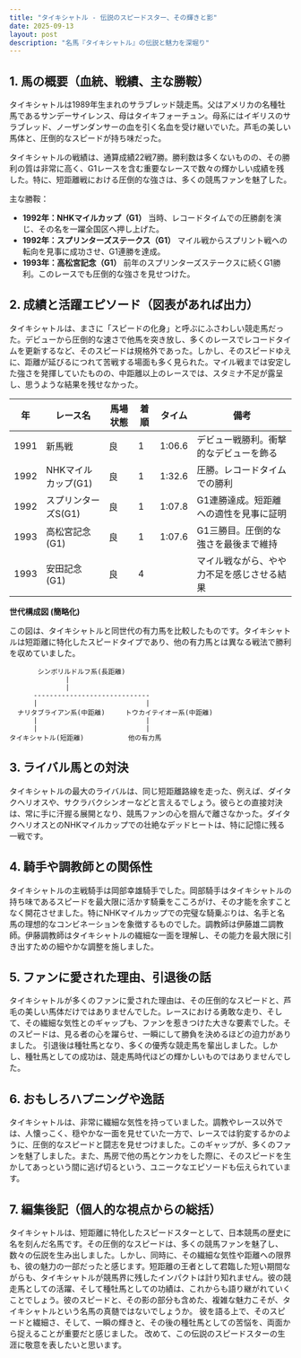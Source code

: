 ```yaml
---
title: "タイキシャトル - 伝説のスピードスター、その輝きと影"
date: 2025-09-13
layout: post
description: "名馬『タイキシャトル』の伝説と魅力を深堀り"
---
```


## 1. 馬の概要（血統、戦績、主な勝鞍）

タイキシャトルは1989年生まれのサラブレッド競走馬。父はアメリカの名種牡馬であるサンデーサイレンス、母はタイキフォーチュン。母系にはイギリスのサラブレッド、ノーザンダンサーの血を引く名血を受け継いでいた。芦毛の美しい馬体と、圧倒的なスピードが持ち味だった。

タイキシャトルの戦績は、通算成績22戦7勝。勝利数は多くないものの、その勝利の質は非常に高く、G1レースを含む重要なレースで数々の輝かしい成績を残した。特に、短距離戦における圧倒的な強さは、多くの競馬ファンを魅了した。

主な勝鞍：

* **1992年：NHKマイルカップ（G1）**  当時、レコードタイムでの圧勝劇を演じ、その名を一躍全国区へ押し上げた。
* **1992年：スプリンターズステークス（G1）**  マイル戦からスプリント戦への転向を見事に成功させ、G1連勝を達成。
* **1993年：高松宮記念（G1）**  前年のスプリンターズステークスに続くG1勝利。このレースでも圧倒的な強さを見せつけた。


## 2. 成績と活躍エピソード（図表があれば出力）

タイキシャトルは、まさに「スピードの化身」と呼ぶにふさわしい競走馬だった。デビューから圧倒的な速さで他馬を突き放し、多くのレースでレコードタイムを更新するなど、そのスピードは規格外であった。しかし、そのスピードゆえに、距離が延びるにつれて苦戦する場面も多く見られた。マイル戦までは安定した強さを発揮していたものの、中距離以上のレースでは、スタミナ不足が露呈し、思うような結果を残せなかった。

| 年 | レース名          | 馬場状態 | 着順 | タイム        | 備考                                      |
|----|-------------------|-------------|------|--------------|-------------------------------------------|
| 1991 | 新馬戦            | 良          | 1    | 1:06.6       | デビュー戦勝利。衝撃的なデビューを飾る     |
| 1992 | NHKマイルカップ(G1) | 良          | 1    | 1:32.6       | 圧勝。レコードタイムでの勝利                  |
| 1992 | スプリンターズS(G1)| 良          | 1    | 1:07.8       | G1連勝達成。短距離への適性を見事に証明       |
| 1993 | 高松宮記念(G1)   | 良          | 1    | 1:07.6       | G1三勝目。圧倒的な強さを最後まで維持          |
| 1993 | 安田記念(G1)      | 良          | 4    |              | マイル戦ながら、やや力不足を感じさせる結果    |


**世代構成図 (簡略化)**

この図は、タイキシャトルと同世代の有力馬を比較したものです。タイキシャトルは短距離に特化したスピードタイプであり、他の有力馬とは異なる戦法で勝利を収めていました。


```
       シンボリルドルフ系(長距離)       
              |
              |
      -----------------------------
      |                           |
  ナリタブライアン系(中距離)     トウカイテイオー系(中距離)
      |                           |
      |                           |
タイキシャトル(短距離)           他の有力馬
```


## 3. ライバル馬との対決

タイキシャトルの最大のライバルは、同じ短距離路線を走った、例えば、ダイタクヘリオスや、サクラバクシンオーなどと言えるでしょう。彼らとの直接対決は、常に手に汗握る展開となり、競馬ファンの心を掴んで離さなかった。ダイタクヘリオスとのNHKマイルカップでの壮絶なデッドヒートは、特に記憶に残る一戦です。


## 4. 騎手や調教師との関係性

タイキシャトルの主戦騎手は岡部幸雄騎手でした。岡部騎手はタイキシャトルの持ち味であるスピードを最大限に活かす騎乗をこころがけ、その才能を余すことなく開花させました。特にNHKマイルカップでの完璧な騎乗ぶりは、名手と名馬の理想的なコンビネーションを象徴するものでした。調教師は伊藤雄二調教師。伊藤調教師はタイキシャトルの繊細な一面を理解し、その能力を最大限に引き出すための細やかな調整を施しました。


## 5. ファンに愛された理由、引退後の話

タイキシャトルが多くのファンに愛された理由は、その圧倒的なスピードと、芦毛の美しい馬体だけではありませんでした。レースにおける勇敢な走り、そして、その繊細な気性とのギャップも、ファンを惹きつけた大きな要素でした。そのスピードは、見る者の心を躍らせ、一瞬にして勝負を決めるほどの迫力がありました。  引退後は種牡馬となり、多くの優秀な競走馬を輩出しました。しかし、種牡馬としての成功は、競走馬時代ほどの輝かしいものではありませんでした。


## 6. おもしろハプニングや逸話

タイキシャトルは、非常に繊細な気性を持っていました。調教やレース以外では、人懐っこく、穏やかな一面を見せていた一方で、レースでは豹変するかのように、圧倒的なスピードと闘志を見せつけました。このギャップが、多くのファンを魅了しました。また、馬房で他の馬とケンカをした際に、そのスピードを生かしてあっという間に逃げ切るという、ユニークなエピソードも伝えられています。


## 7. 編集後記（個人的な視点からの総括）

タイキシャトルは、短距離に特化したスピードスターとして、日本競馬の歴史に名を刻んだ名馬です。その圧倒的なスピードは、多くの競馬ファンを魅了し、数々の伝説を生み出しました。しかし、同時に、その繊細な気性や距離への限界も、彼の魅力の一部だったと感じます。短距離の王者として君臨した短い期間ながらも、タイキシャトルが競馬界に残したインパクトは計り知れません。彼の競走馬としての活躍、そして種牡馬としての功績は、これからも語り継がれていくことでしょう。彼のスピードと、その影の部分も含めた、複雑な魅力こそが、タイキシャトルという名馬の真髄ではないでしょうか。  彼を語る上で、そのスピードと繊細さ、そして、一瞬の輝きと、その後の種牡馬としての苦悩を、両面から捉えることが重要だと感じました。  改めて、この伝説のスピードスターの生涯に敬意を表したいと思います。
